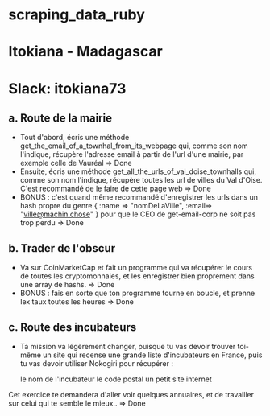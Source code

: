 # scraping_data_ruby
# Itokiana - Madagascar
# Slack: itokiana73

## a. Route de la mairie 
- Tout d'abord, écris une méthode get_the_email_of_a_townhal_from_its_webpage qui, comme son nom l'indique, récupère l'adresse email à partir de l'url d'une mairie, par exemple celle de Vauréal => Done 
- Ensuite, écris une méthode get_all_the_urls_of_val_doise_townhalls qui, comme son nom l'indique, récupère toutes les url de villes du Val d'Oise. C'est recommandé de le faire de cette page web => Done
- BONUS : c'est quand même recommandé d'enregistrer les urls dans un hash propre du genre { :name => "nomDeLaVille", :email=> "ville@machin.chose" } pour que le CEO de get-email-corp ne soit pas trop perdu => Done

## b. Trader de l'obscur 
- Va sur CoinMarketCap et fait un programme qui va récupérer le cours de toutes les cryptomonnaies, et les enregistrer bien proprement dans une array de hashs. => Done 
- BONUS : fais en sorte que ton programme tourne en boucle, et prenne lex taux toutes les heures => Done

## c. Route des incubateurs 
- Ta mission va légèrement changer, puisque tu vas devoir trouver toi-même un site qui recense une grande liste d'incubateurs en France, puis tu vas devoir utiliser Nokogiri pour récupérer :

    le nom de l'incubateur
    le code postal
    un petit site internet

Cet exercice te demandera d'aller voir quelques annuaires, et de travailler sur celui qui te semble le mieux.. => Done 